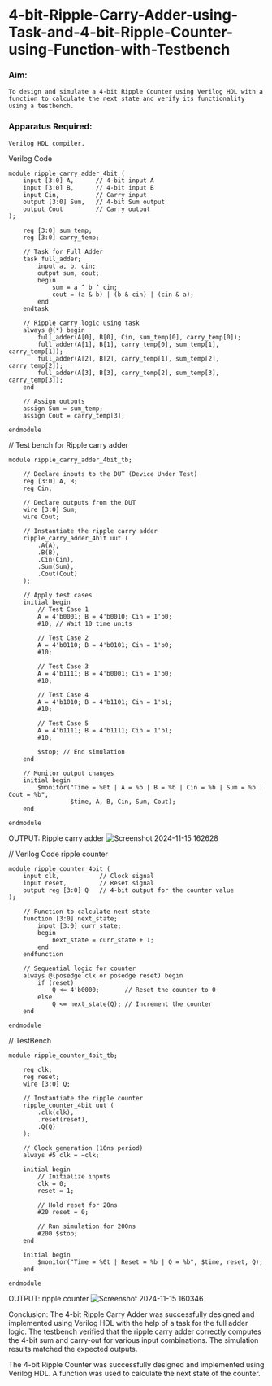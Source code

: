 # 4-bit-Ripple-Carry-Adder-using-Task-and-4-bit-Ripple-Counter-using-Function-with-Testbench
### Aim:
```To design and simulate a 4-bit Ripple Carry Adder using Verilog HDL with a task to implement the full adder functionality and verify its output using a testbench.
To design and simulate a 4-bit Ripple Counter using Verilog HDL with a function to calculate the next state and verify its functionality using a testbench.
```
### Apparatus Required:
```Computer with Vivado or any Verilog simulation software.
Verilog HDL compiler.
```

Verilog Code
```
module ripple_carry_adder_4bit (
    input [3:0] A,      // 4-bit input A
    input [3:0] B,      // 4-bit input B
    input Cin,          // Carry input
    output [3:0] Sum,   // 4-bit Sum output
    output Cout         // Carry output
);

    reg [3:0] sum_temp;
    reg [3:0] carry_temp;

    // Task for Full Adder
    task full_adder;
        input a, b, cin;
        output sum, cout;
        begin
            sum = a ^ b ^ cin;
            cout = (a & b) | (b & cin) | (cin & a);
        end
    endtask

    // Ripple carry logic using task
    always @(*) begin
        full_adder(A[0], B[0], Cin, sum_temp[0], carry_temp[0]);
        full_adder(A[1], B[1], carry_temp[0], sum_temp[1], carry_temp[1]);
        full_adder(A[2], B[2], carry_temp[1], sum_temp[2], carry_temp[2]);
        full_adder(A[3], B[3], carry_temp[2], sum_temp[3], carry_temp[3]);
    end

    // Assign outputs
    assign Sum = sum_temp;
    assign Cout = carry_temp[3];

endmodule
```

// Test bench for Ripple carry adder

```
module ripple_carry_adder_4bit_tb;

    // Declare inputs to the DUT (Device Under Test)
    reg [3:0] A, B;
    reg Cin;
    
    // Declare outputs from the DUT
    wire [3:0] Sum;
    wire Cout;

    // Instantiate the ripple carry adder
    ripple_carry_adder_4bit uut (
        .A(A),
        .B(B),
        .Cin(Cin),
        .Sum(Sum),
        .Cout(Cout)
    );

    // Apply test cases
    initial begin
        // Test Case 1
        A = 4'b0001; B = 4'b0010; Cin = 1'b0;
        #10; // Wait 10 time units

        // Test Case 2
        A = 4'b0110; B = 4'b0101; Cin = 1'b0;
        #10;

        // Test Case 3
        A = 4'b1111; B = 4'b0001; Cin = 1'b0;
        #10;

        // Test Case 4
        A = 4'b1010; B = 4'b1101; Cin = 1'b1;
        #10;

        // Test Case 5
        A = 4'b1111; B = 4'b1111; Cin = 1'b1;
        #10;

        $stop; // End simulation
    end

    // Monitor output changes
    initial begin
        $monitor("Time = %0t | A = %b | B = %b | Cin = %b | Sum = %b | Cout = %b", 
                 $time, A, B, Cin, Sum, Cout);
    end

endmodule
```
OUTPUT: Ripple carry adder
![Screenshot 2024-11-15 162628](https://github.com/user-attachments/assets/dc9f1266-e2c0-4eb4-b689-cabb3f83d49f)

// Verilog Code ripple counter
```
module ripple_counter_4bit (
    input clk,           // Clock signal
    input reset,         // Reset signal
    output reg [3:0] Q   // 4-bit output for the counter value
);

    // Function to calculate next state
    function [3:0] next_state;
        input [3:0] curr_state;
        begin
            next_state = curr_state + 1;
        end
    endfunction

    // Sequential logic for counter
    always @(posedge clk or posedge reset) begin
        if (reset)
            Q <= 4'b0000;       // Reset the counter to 0
        else
            Q <= next_state(Q); // Increment the counter
    end

endmodule
```
// TestBench
```
module ripple_counter_4bit_tb;

    reg clk;
    reg reset;
    wire [3:0] Q;

    // Instantiate the ripple counter
    ripple_counter_4bit uut (
        .clk(clk),
        .reset(reset),
        .Q(Q)
    );

    // Clock generation (10ns period)
    always #5 clk = ~clk;

    initial begin
        // Initialize inputs
        clk = 0;
        reset = 1;

        // Hold reset for 20ns
        #20 reset = 0;

        // Run simulation for 200ns
        #200 $stop;
    end

    initial begin
        $monitor("Time = %0t | Reset = %b | Q = %b", $time, reset, Q);
    end

endmodule
```
OUTPUT: ripple counter
![Screenshot 2024-11-15 160346](https://github.com/user-attachments/assets/65d3cc31-ddcd-413b-9471-a491546f46e1)



Conclusion:
The 4-bit Ripple Carry Adder was successfully designed and implemented using Verilog HDL with the help of a task for the full adder logic. The testbench verified that the ripple carry adder correctly computes the 4-bit sum and carry-out for various input combinations. The simulation results matched the expected outputs.

The 4-bit Ripple Counter was successfully designed and implemented using Verilog HDL. A function was used to calculate the next state of the counter.

